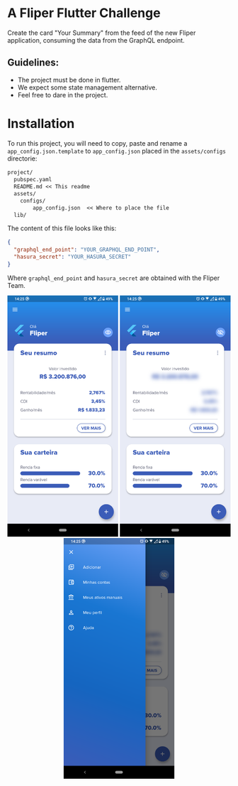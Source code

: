 # A Fliper Flutter Challenge

Create the card "Your Summary" from the feed of the new Fliper application, consuming the data from the GraphQL endpoint.

## Guidelines:

- The project must be done in flutter.
- We expect some state management alternative.
- Feel free to dare in the project.

# Installation

To run this project, you will need to copy, paste and rename a `app_config.json.template` to `app_config.json` placed in the `assets/configs` directorie:

```
project/
  pubspec.yaml
  README.md << This readme
  assets/
    configs/
        app_config.json  << Where to place the file
  lib/
```

The content of this file looks like this:

```json
{
  "graphql_end_point": "YOUR_GRAPHQL_END_POINT",
  "hasura_secret": "YOUR_HASURA_SECRET"
}
```

Where `graphql_end_point` and `hasura_secret` are obtained with the Fliper Team.

<p align="center">
  <img src="https://github.com/Eronildo/fliper_flutter_test/blob/master/flutter_01.png" title="Your resume card" width="250">
  <img src="https://github.com/Eronildo/fliper_flutter_test/blob/master/flutter_02.png" title="Resume blurred" width="250">
  <img src="https://github.com/Eronildo/fliper_flutter_test/blob/master/flutter_03.png" title="Home Drawer" width="250">
</p>
